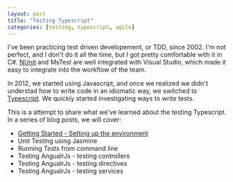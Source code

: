 ```yaml
---
layout: post
title: "Testing Typescript"
categories: [testing, typescript, agile]
---
```

I've been practicing test driven developement, or TDD, since 2002. I'm not perfect, and I don't do it all the time, but I got pretty comfortable with it in C#. [NUnit](http://nuit.org) and MsTest are well integrated with Visual Studio, which made it easy to integrate into the workflow of the team.

In 2012, we started using Javascript, and once we realized we didn't understad how to write code in an idiomatic way, we switched to [Typescript](http://typesecriptlang.org). We quickly started investigating ways to write tests.

 This is a attempt to share what we've learned about the testing Typescript. In a series of blog posts, we will cover:
 
 * [Getting Started - Setting up the environment](testing_typescript_setup_env.html)
 * Unit Testing using Jasmine
 * Running Tests from command line
 * Testing AngualrJs - testing controllers
 * Testing AngualrJs - testing directives
 * Testing AngualrJs - testing services
  
